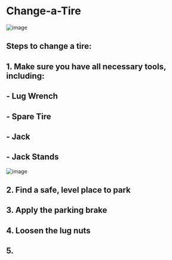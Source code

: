 # Change-a-Tire
![image](https://user-images.githubusercontent.com/89995767/131888861-370d6b82-915f-4f14-99ec-4ef932a4d7bb.png)

## Steps to change a tire:

## 1. Make sure you have all necessary tools, including: 
## - Lug Wrench
## - Spare Tire
## - Jack 
## - Jack Stands
![image](https://user-images.githubusercontent.com/89996015/131890852-4298737d-33c8-46b5-8fe4-fa2bb8e1bde8.png)


## 2. Find a safe, level place to park 

## 3. Apply the parking brake 

## 4. Loosen the lug nuts

## 5. 



      

